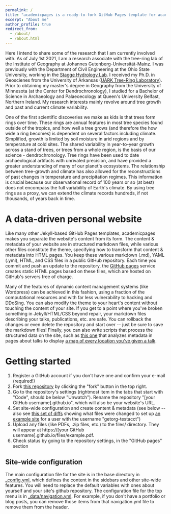 ```yaml
---
permalink: /
title: "academicpages is a ready-to-fork GitHub Pages template for academic personal websites"
excerpt: "About me"
author_profile: true
redirect_from: 
  - /about/
  - /about.html
---
```


Here I intend to share some of the research that I am currently involved with. As of July 1st 2021, I am a research associate with the tree-ring lab of the Institute of Geography at Johannes Gutenberg-Universität-Mainz. I was previously with the Department of Civil Engineering at the Ohio State University, working in the [Stagge Hydrology Lab](https://www.jstagge.com/). I received my Ph.D. in Geoscienes from the University of Arkansas ([UARK Tree-Ring Laboratory](https//dendro.uark.edu)). Prior to obtaining my master's degree in Geography from the University of Minnesota (at the Center for Dendrochronology), I studied for a Bachelor of Science in Archaeology and Palaeoecology at Queen's University Belfast, Northern Ireland. My research interests mainly revolve around tree growth and past and current climate variability.
 
One of the first scientific discoveries we make as kids is that trees form rings over time. These rings are annual features in most tree species found outside of the tropics, and how well a tree grows (and therefore the how wide a ring becomes) is dependent on several factors including climate. Simplified, growth is limited by soil moisture in arid regions and by temperature at cold sites. The shared variability in year-to-year growth across a stand of trees, or trees from a whole region, is the basis of our science - dendrochronology. Tree rings have been used to date archaeological artifacts with unrivaled precision, and have provided a greater understanding of many of our planet's ecosystems. The relationship between tree-growth and climate has also allowed for the reconstructions of past changes in temperature and precipitation regimes. This information is crucial because our observational record of 100 years or so (at best) does not encompass the full variability of Earth's climate. By using tree rings as a proxy, we can extend the climate records hundreds, if not thousands, of years back in time.

A data-driven personal website
======
Like many other Jekyll-based GitHub Pages templates, academicpages makes you separate the website's content from its form. The content & metadata of your website are in structured markdown files, while various other files constitute the theme, specifying how to transform that content & metadata into HTML pages. You keep these various markdown (.md), YAML (.yml), HTML, and CSS files in a public GitHub repository. Each time you commit and push an update to the repository, the [GitHub pages](https://pages.github.com/) service creates static HTML pages based on these files, which are hosted on GitHub's servers free of charge.

Many of the features of dynamic content management systems (like Wordpress) can be achieved in this fashion, using a fraction of the computational resources and with far less vulnerability to hacking and DDoSing. You can also modify the theme to your heart's content without touching the content of your site. If you get to a point where you've broken something in Jekyll/HTML/CSS beyond repair, your markdown files describing your talks, publications, etc. are safe. You can rollback the changes or even delete the repository and start over -- just be sure to save the markdown files! Finally, you can also write scripts that process the structured data on the site, such as [this one](https://github.com/academicpages/academicpages.github.io/blob/master/talkmap.ipynb) that analyzes metadata in pages about talks to display [a map of every location you've given a talk](https://academicpages.github.io/talkmap.html).

Getting started
======
1. Register a GitHub account if you don't have one and confirm your e-mail (required!)
1. Fork [this repository](https://github.com/academicpages/academicpages.github.io) by clicking the "fork" button in the top right. 
1. Go to the repository's settings (rightmost item in the tabs that start with "Code", should be below "Unwatch"). Rename the repository "[your GitHub username].github.io", which will also be your website's URL.
1. Set site-wide configuration and create content & metadata (see below -- also see [this set of diffs](http://archive.is/3TPas) showing what files were changed to set up [an example site](https://getorg-testacct.github.io) for a user with the username "getorg-testacct")
1. Upload any files (like PDFs, .zip files, etc.) to the files/ directory. They will appear at https://[your GitHub username].github.io/files/example.pdf.  
1. Check status by going to the repository settings, in the "GitHub pages" section

Site-wide configuration
------
The main configuration file for the site is in the base directory in [_config.yml](https://github.com/academicpages/academicpages.github.io/blob/master/_config.yml), which defines the content in the sidebars and other site-wide features. You will need to replace the default variables with ones about yourself and your site's github repository. The configuration file for the top menu is in [_data/navigation.yml](https://github.com/academicpages/academicpages.github.io/blob/master/_data/navigation.yml). For example, if you don't have a portfolio or blog posts, you can remove those items from that navigation.yml file to remove them from the header. 
